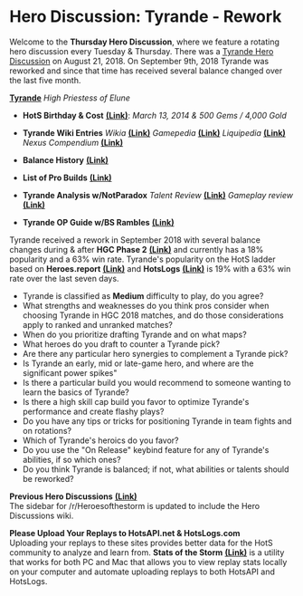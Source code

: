 # Hero Discussion: Tyrande - Rework

Welcome to the **Thursday Hero Discussion**, where we feature a rotating hero discussion every Tuesday & Thursday.  There was a [Tyrande Hero Discussion](https://www.reddit.com/r/heroesofthestorm/comments/991qr6/hero_discussion_tyrande/) on August 21, 2018.  On September 9th, 2018 Tyrande was reworked and since that time has received several balance changed over the last five month.  

[**Tyrande**](https://vignette.wikia.nocookie.net/heroesofthestorm/images/8/85/Tyrande_box_art.jpg/revision/latest/scale-to-width-down/350?cb=20170717172824) *High Priestess of Elune*  

* **HotS Birthday & Cost** [**(Link)**](https://heroesofthestorm.gamepedia.com/List_of_heroes_by_release_date): *March 13, 2014 & 500 Gems / 4,000 Gold*

* **Tyrande Wiki Entries** *Wikia* [**(Link)**](http://heroesofthestorm.wikia.com/wiki/Tyrande) *Gamepedia* [**(Link)**](https://heroesofthestorm.gamepedia.com/Tyrande) *Liquipedia* [**(Link)**](https://liquipedia.net/heroes/Tyrande) *Nexus Compendium* [**(Link)**](http://nexuscompendium.com/hero.php?h=tyrande)

* **Balance History** [**(Link)**](https://heroespatchnotes.com/hero/tyrande.html)

* **List of Pro Builds** [**(Link)**](https://lerhond.pl/probuilds/tyrande/)

* **Tyrande Analysis w/NotParadox** *Talent Review* [**(Link)**](https://www.youtube.com/watch?v=Pjl0p06AcJM) *Gameplay review* [**(Link)**](https://www.youtube.com/watch?v=KXS49xrb-DY)  

* **Tyrande OP Guide w/BS Rambles** [**(Link)**](https://www.youtube.com/watch?v=jtBR7hQvuQA)  

Tyrande received a rework in September 2018 with several balance changes during & after **HGC Phase 2** [**(Link)**](https://masterleague.net/meta/heroes/?t=373&t=374&t=375&t=326&t=320&t=328&t=322&t=327&t=321&t=368&t=367&t=285&t=297&t=286&t=281&t=255&t=280&t=253&t=279&t=252) and currently has a 18% popularity and a 63% win rate.  Tyrande's popularity on the HotS ladder based on **Heroes.report** [**(Link)**](https://heroes.report/heroes/Tyrande) and **HotsLogs** [**(Link)**](https://www.hotslogs.com/Sitewide/HeroDetails?Hero=Tyrande) is 19% with a 63% win rate over the last seven days.  
  
* Tyrande is classified as **Medium** difficulty to play, do you agree?
* What strengths and weaknesses do you think pros consider when choosing Tyrande in HGC 2018 matches, and do those considerations apply to ranked and unranked matches?
* When do you prioritize drafting Tyrande and on what maps?
* What heroes do you draft to counter a Tyrande pick?
* Are there any particular hero synergies to complement a Tyrande pick?
* Is Tyrande an early, mid or late-game hero, and where are the significant power spikes"
* Is there a particular build you would recommend to someone wanting to learn the basics of Tyrande?
* Is there a high skill cap build you favor to optimize Tyrande's performance and create flashy plays?
* Do you have any tips or tricks for positioning Tyrande in team fights and on rotations?
* Which of Tyrande's heroics do you favor?  
* Do you use the "On Release" keybind feature for any of  Tyrande's abilities, if so which ones?
* Do you think Tyrande is balanced; if not, what abilities or talents should be reworked?

**Previous Hero Discussions** [**(Link)**](https://www.reddit.com/r/heroesofthestorm/wiki/herodiscussions)  
The sidebar for /r/Heroesofthestorm is updated to include the Hero Discussions wiki.

**Please Upload Your Replays to HotsAPI.net & HotsLogs.com**  
Uploading your replays to these sites provides better data for the HotS community to analyze and learn from. **Stats of the Storm** [**(Link)**](https://ebshimizu.github.io/stats-of-the-storm/) is a utility that works for both PC and Mac that allows you to view replay stats locally on your computer and automate uploading replays to both HotsAPI and HotsLogs.